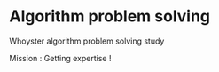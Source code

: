 # Algorithm problem solving

Whoyster algorithm problem solving study

Mission : Getting expertise !
